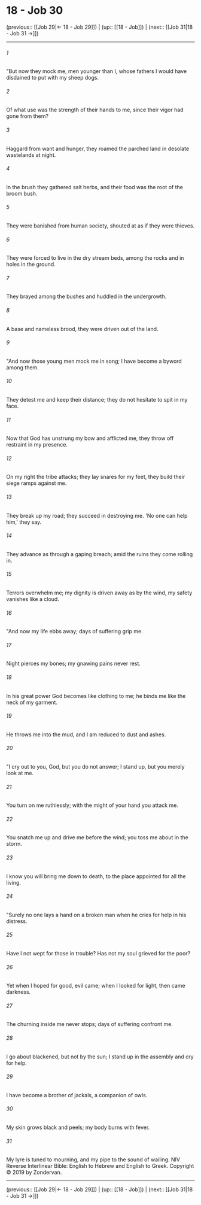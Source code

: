 # 18 - Job 30

(previous:: [[Job 29|← 18 - Job 29]]) | (up:: [[18 - Job]]) | (next:: [[Job 31|18 - Job 31 →]])

***


###### 1 
"But now they mock me, men younger than I, whose fathers I would have disdained to put with my sheep dogs. 

###### 2 
Of what use was the strength of their hands to me, since their vigor had gone from them? 

###### 3 
Haggard from want and hunger, they roamed the parched land in desolate wastelands at night. 

###### 4 
In the brush they gathered salt herbs, and their food was the root of the broom bush. 

###### 5 
They were banished from human society, shouted at as if they were thieves. 

###### 6 
They were forced to live in the dry stream beds, among the rocks and in holes in the ground. 

###### 7 
They brayed among the bushes and huddled in the undergrowth. 

###### 8 
A base and nameless brood, they were driven out of the land. 

###### 9 
"And now those young men mock me in song; I have become a byword among them. 

###### 10 
They detest me and keep their distance; they do not hesitate to spit in my face. 

###### 11 
Now that God has unstrung my bow and afflicted me, they throw off restraint in my presence. 

###### 12 
On my right the tribe attacks; they lay snares for my feet, they build their siege ramps against me. 

###### 13 
They break up my road; they succeed in destroying me. 'No one can help him,' they say. 

###### 14 
They advance as through a gaping breach; amid the ruins they come rolling in. 

###### 15 
Terrors overwhelm me; my dignity is driven away as by the wind, my safety vanishes like a cloud. 

###### 16 
"And now my life ebbs away; days of suffering grip me. 

###### 17 
Night pierces my bones; my gnawing pains never rest. 

###### 18 
In his great power God becomes like clothing to me; he binds me like the neck of my garment. 

###### 19 
He throws me into the mud, and I am reduced to dust and ashes. 

###### 20 
"I cry out to you, God, but you do not answer; I stand up, but you merely look at me. 

###### 21 
You turn on me ruthlessly; with the might of your hand you attack me. 

###### 22 
You snatch me up and drive me before the wind; you toss me about in the storm. 

###### 23 
I know you will bring me down to death, to the place appointed for all the living. 

###### 24 
"Surely no one lays a hand on a broken man when he cries for help in his distress. 

###### 25 
Have I not wept for those in trouble? Has not my soul grieved for the poor? 

###### 26 
Yet when I hoped for good, evil came; when I looked for light, then came darkness. 

###### 27 
The churning inside me never stops; days of suffering confront me. 

###### 28 
I go about blackened, but not by the sun; I stand up in the assembly and cry for help. 

###### 29 
I have become a brother of jackals, a companion of owls. 

###### 30 
My skin grows black and peels; my body burns with fever. 

###### 31 
My lyre is tuned to mourning, and my pipe to the sound of wailing. NIV Reverse Interlinear Bible: English to Hebrew and English to Greek. Copyright © 2019 by Zondervan.

***

(previous:: [[Job 29|← 18 - Job 29]]) | (up:: [[18 - Job]]) | (next:: [[Job 31|18 - Job 31 →]])
